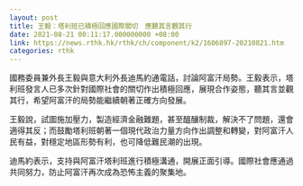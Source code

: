```yaml
---
layout: post
title: 王毅：塔利班已積極回應國際關切　應聽其言觀其行
date: 2021-08-21 00:11:17.000000000 +08:00
link: https://news.rthk.hk/rthk/ch/component/k2/1606897-20210821.htm
categories: rthk
---
```


國務委員兼外長王毅與意大利外長迪馬約通電話，討論阿富汗局勢。王毅表示，塔利班發言人已多次針對國際社會的關切作出積極回應，展現合作姿態，聽其言並觀其行，希望阿富汗的局勢能繼續朝著正確方向發展。

王毅說，試圖施加壓力，製造經濟金融難題，甚至醞釀制裁，解決不了問題，還會適得其反；而鼓勵塔利班朝著一個現代政治力量方向作出調整和轉變，對阿富汗人民有益，對穩定地區形勢有利，也可降低難民潮的出現。

迪馬約表示，支持與阿富汗塔利班進行積極溝通，開展正面引導。國際社會應通過共同努力，防止阿富汗再次成為恐怖主義的聚集地。
